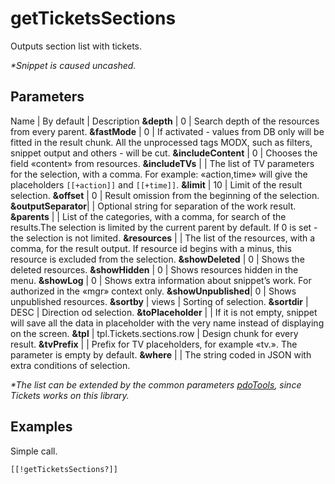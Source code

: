 # getTicketsSections

Outputs section list with tickets.

*\*Snippet is caused uncashed.*

## Parameters

Name   | By default    | Description
**&depth**   | 0       | Search depth of the resources from every parent.
**&fastMode**  | 0       | If activated - values from DB only will be fitted in the result chunk. All the unprocessed tags MODX, such as filters, snippet output and others - will be cut.
**&includeContent** | 0       | Chooses the field «content» from resources.
**&includeTVs**  |         | The list of TV parameters for the selection, with a comma. For example: «action,time» will give the placeholders `[[+action]]` and `[[+time]]`.
**&limit**   | 10      | Limit of the result selection.
**&offset**   | 0       | Result omission from the beginning of the selection.
**&outputSeparator**|         | Optional string for separation of the work result.
**&parents**  |         | List of the categories, with a comma, for search of the results.The selection is limited by the current parent by default. If 0 is set - the selection is not limited.
**&resources**  |         | The list of the resources, with a comma, for the result output. If resource id begins with a minus, this resource is excluded from the selection.
**&showDeleted** | 0       | Shows the deleted resources.
**&showHidden**  | 0       | Shows resources hidden in the menu.
**&showLog**  | 0       | Shows extra information about snippet’s work. For authorized in the «mgr» context only.
**&showUnpublished**| 0       | Shows unpublished resources.
**&sortby**   | views      | Sorting of selection.
**&sortdir**  | DESC      | Direction od selection.
**&toPlaceholder** |         | If it is not empty, snippet will save all the data in placeholder with the very name instead of displaying on the screen.
**&tpl**   | tpl.Tickets.sections.row | Design chunk for every result.
**&tvPrefix**  |         | Prefix for TV placeholders, for example «tv.». The parameter is empty by default.
**&where**   |         | The string coded in JSON with extra conditions of selection.

*\*The list can be extended by the common parameters [pdoTools][1], since Tickets works on this library.*

## Examples

Simple call.

```modx
[[!getTicketsSections?]]
```

[1]: /en/components/01_pdoTools/04_General_settings.md
